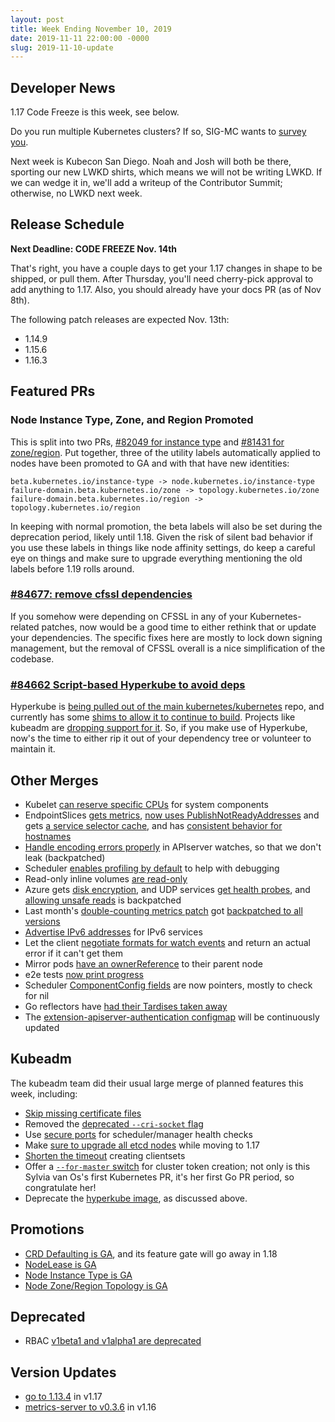 ```yaml
---
layout: post
title: Week Ending November 10, 2019
date: 2019-11-11 22:00:00 -0000
slug: 2019-11-10-update
---
```


## Developer News

1.17 Code Freeze is this week, see below.

Do you run multiple Kubernetes clusters?  If so, SIG-MC wants to [survey you](https://www.surveymonkey.com/r/5ZXRMY8).

Next week is Kubecon San Diego.  Noah and Josh will both be there, sporting our new LWKD shirts, which means we will not be writing LWKD.  If we can wedge it in, we'll add a writeup of the Contributor Summit; otherwise, no LWKD next week.

## Release Schedule

**Next Deadline: CODE FREEZE Nov. 14th**

That's right, you have a couple days to get your 1.17 changes in shape to be shipped, or pull them.  After Thursday, you'll need cherry-pick approval to add anything to 1.17.  Also, you should already have your docs PR (as of Nov 8th).

The following patch releases are expected Nov. 13th:

* 1.14.9
* 1.15.6
* 1.16.3

## Featured PRs

### Node Instance Type, Zone, and Region Promoted

This is split into two PRs, [#82049 for instance type](https://github.com/kubernetes/kubernetes/pull/82049) and [#81431 for zone/region](https://github.com/kubernetes/kubernetes/pull/81431). Put together, three of the utility labels automatically applied to nodes have been promoted to GA and with that have new identities:

```
beta.kubernetes.io/instance-type -> node.kubernetes.io/instance-type
failure-domain.beta.kubernetes.io/zone -> topology.kubernetes.io/zone
failure-domain.beta.kubernetes.io/region -> topology.kubernetes.io/region
```

In keeping with normal promotion, the beta labels will also be set during the deprecation period, likely until 1.18. Given the risk of silent bad behavior if you use these labels in things like node affinity settings, do keep a careful eye on things and make sure to upgrade everything mentioning the old labels before 1.19 rolls around.

### [#84677: remove cfssl dependencies](https://github.com/kubernetes/kubernetes/pull/84677)

If you somehow were depending on CFSSL in any of your Kubernetes-related patches, now would be a good time to either rethink that or update your dependencies. The specific fixes here are mostly to lock down signing management, but the removal of CFSSL overall is a nice simplification of the codebase.

### [#84662 Script-based Hyperkube to avoid deps](https://github.com/kubernetes/kubernetes/pull/84662)

Hyperkube is [being pulled out of the main kubernetes/kubernetes](https://github.com/kubernetes/kubernetes/issues/81760) repo, and currently has some [shims to allow it to continue to build](https://github.com/kubernetes/kubernetes/pull/84662). Projects like kubeadm are [dropping support for it](https://github.com/kubernetes/kubeadm/issues/1889).  So, if you make use of Hyperkube, now's the time to either rip it out of your dependency tree or volunteer to maintain it.

## Other Merges

* Kubelet [can reserve specific CPUs](https://github.com/kubernetes/kubernetes/pull/83592) for system components
* EndpointSlices [gets metrics](https://github.com/kubernetes/kubernetes/pull/83257), [now uses PublishNotReadyAddresses](https://github.com/kubernetes/kubernetes/pull/84573) and gets [a service selector cache](https://github.com/kubernetes/kubernetes/pull/84280), and has [consistent behavior for hostnames](https://github.com/kubernetes/kubernetes/pull/84207)
* [Handle encoding errors properly](https://github.com/kubernetes/kubernetes/pull/84693) in APIserver watches, so that we don't leak (backpatched)
* Scheduler [enables profiling by default](https://github.com/kubernetes/kubernetes/pull/84835) to help with debugging
* Read-only inline volumes [are read-only](https://github.com/kubernetes/kubernetes/pull/84809)
* Azure gets [disk encryption](https://github.com/kubernetes/kubernetes/pull/84605), and UDP services [get health probes](https://github.com/kubernetes/kubernetes/pull/84802), and [allowing unsafe reads](https://github.com/kubernetes/kubernetes/pull/84567) is backpatched
* Last month's [double-counting metrics patch](https://github.com/kubernetes/kubernetes/pull/83427) got [backpatched to all versions](https://github.com/kubernetes/kubernetes/pull/84780)
* [Advertise IPv6 addresses](https://github.com/kubernetes/kubernetes/pull/84727) for IPv6 services
* Let the client [negotiate formats for watch events](https://github.com/kubernetes/kubernetes/pull/84692) and return an actual error if it can't get them
* Mirror pods [have an ownerReference](https://github.com/kubernetes/kubernetes/pull/84485) to their parent node
* e2e tests [now print progress](https://github.com/kubernetes/kubernetes/pull/84524)
* Scheduler [ComponentConfig fields](https://github.com/kubernetes/kubernetes/pull/83619) are now pointers, mostly to check for nil
* Go reflectors have [had their Tardises taken away](https://github.com/kubernetes/kubernetes/pull/83520)
* The [extension-apiserver-authentication configmap](https://github.com/kubernetes/kubernetes/pull/82705) will be continuously updated

## Kubeadm

The kubeadm team did their usual large merge of planned features this week, including:

* [Skip missing certificate files](https://github.com/kubernetes/kubernetes/pull/85092)
* Removed the [deprecated `--cri-socket` flag](https://github.com/kubernetes/kubernetes/pull/85044)
* Use [secure ports](https://github.com/kubernetes/kubernetes/pull/85043) for scheduler/manager health checks
* Make [sure to upgrade all etcd nodes](https://github.com/kubernetes/kubernetes/pull/85024) while moving to 1.17
* [Shorten the timeout](https://github.com/kubernetes/kubernetes/pull/84648) creating clientsets
* Offer a [`--for-master` switch](https://github.com/kubernetes/kubernetes/pull/84591) for cluster token creation; not only is this Sylvia van Os's first Kubernetes PR, it's her first Go PR period, so congratulate her!
* Deprecate the [hyperkube image](https://github.com/kubernetes/kubernetes/pull/85094), as discussed above.

## Promotions

* [CRD Defaulting is GA](https://github.com/kubernetes/kubernetes/pull/84713), and its feature gate will go away in 1.18
* [NodeLease is GA](https://github.com/kubernetes/kubernetes/pull/84351)
* [Node Instance Type is GA](https://github.com/kubernetes/kubernetes/pull/82049)
* [Node Zone/Region Topology is GA](https://github.com/kubernetes/kubernetes/pull/81431)

## Deprecated

* RBAC [v1beta1 and v1alpha1 are deprecated](https://github.com/kubernetes/kubernetes/pull/84758)

## Version Updates

* [go to 1.13.4](https://github.com/kubernetes/kubernetes/pull/82809) in v1.17
* [metrics-server to v0.3.6](https://github.com/kubernetes/kubernetes/pull/84280) in v1.16
